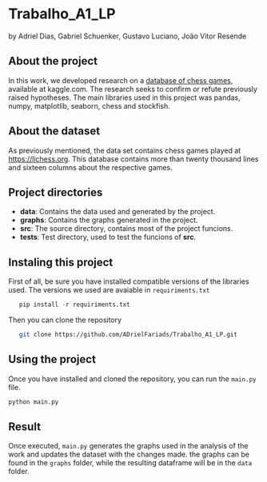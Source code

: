 # Trabalho_A1_LP
by Adriel Dias, Gabriel Schuenker, Gustavo Luciano, João Vitor Resende

## About the project 
In this work, we developed research on a [database of chess games](https://www.kaggle.com/datasets/datasnaek/chess), available at kaggle.com. The research seeks to confirm or refute previously raised hypotheses. The main libraries used in this project was pandas, numpy, matplotlib, seaborn, chess and stockfish.

## About the dataset
As previously mentioned, the data set contains chess games played at https://lichess.org. This database contains more than twenty thousand lines and sixteen columns about the respective games.

## Project directories
* **data**: Contains the data used and generated by the project.
* **graphs**: Contains the graphs generated in the project.
* **src**: The source directory, contains most of the project funcions.
* **tests**: Test directory, used to test the funcions of **src**.

 ## Instaling this project
 First of all, be sure you have installed compatible versions of the libraries used. The versions we used are avaiable in `requiriments.txt`

 ```python
    pip install -r requiriments.txt
```
Then you can clone the repository
```bash
   git clone https://github.com/ADrielFariads/Trabalho_A1_LP.git
```

## Using the project
Once you have installed and cloned the repository, you can run the `main.py` file.
```bash
python main.py
```

## Result
Once executed, `main.py` generates the graphs used in the analysis of the work and updates the dataset with the changes made. the graphs can be found in the `graphs` folder, while the resulting dataframe will be in the `data` folder.


